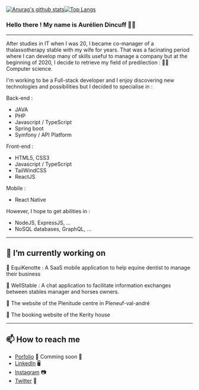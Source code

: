 ##
[![Anurag's github stats](https://github-readme-stats.vercel.app/api?username=aurelien22)](https://github.com/anuraghazra/github-readme-stats)[![Top Langs](https://github-readme-stats.vercel.app/api/top-langs/?username=aurelien22&layout=compact)](https://github.com/aurelien22/github-readme-stats)

### Hello there ! My name is Aurélien Dincuff 👋😄
--- 
After studies in IT when I was 20, I became co-manager of a thalassotherapy stable with my wife for years.
That was a facinating period where I can develop many of skills useful to manage a company but at the beginning of 2020, I decide to retrieve my field of predilection : 👨‍💻 Computer science.

I'm working to be a Full-stack developer and I enjoy discovering new technologies and possibilities but I decided to specialise in : 

Back-end :

  - JAVA
  - PHP
  - Javascript / TypeScript
  - Spring boot
  - Symfony / API Platform

Front-end :

  - HTML5, CSS3 
  - Javascript / TypeScript
  - TailWindCSS
  - ReactJS

Mobile : 

  - React Native


However, I hope to get abilities in :

  - NodeJS, ExpressJS, ...
  - NoSQL databases, GraphQL, ...

--- 

## 🔭 **I’m currently working on**

  🚀 EquiKenotte : A SaaS mobile application to help equine dentist to manage their business
  
  🚀 WellStable : A chat application to facilitate information exchanges between stables manager and horses owners.

  🚀 The website of the Plenitude centre in Pleneuf-val-andré

  🚀 The booking website of the Kerity house

---

## 📫 How to reach me
- [Porfolio](https://localhost) 🌇 Comming soon 🚀
- [LinkedIn](https://www.linkedin.com/in/aurélien-dincuff-co-gerant-entreprise/) 🖥
- [Instagram](https://www.instagram.com/aurelien_dincuff) 📷
- [Twitter](https://twitter.com/darklondon22) 🐤

